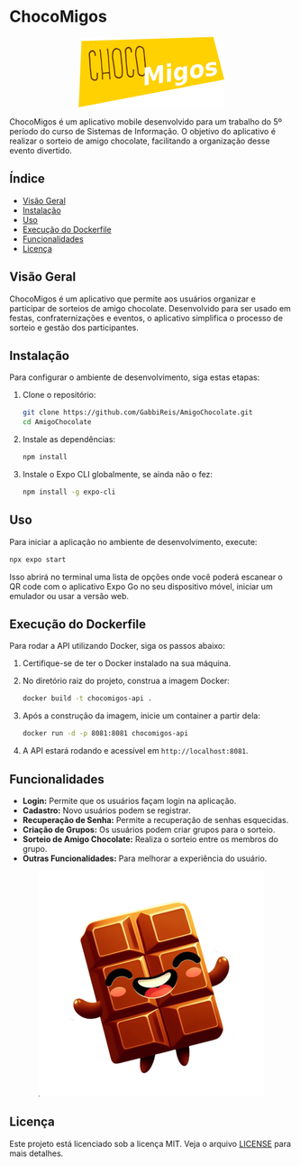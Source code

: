 
# ChocoMigos 

<div align="center">
    
![logo-chocomigos](https://github.com/GabbiReis/AmigoChocolate/blob/main/assets/images/Logo1.png)

</div>

ChocoMigos é um aplicativo mobile desenvolvido para um trabalho do 5º período do curso de Sistemas de Informação. O objetivo do aplicativo é realizar o sorteio de amigo chocolate, facilitando a organização desse evento divertido.

## Índice

- [Visão Geral](#visão-geral)
- [Instalação](#instalação)
- [Uso](#uso)
- [Execução do Dockerfile](#execução-do-dockerfile)
- [Funcionalidades](#funcionalidades)
- [Licença](#licença)

## Visão Geral

ChocoMigos é um aplicativo que permite aos usuários organizar e participar de sorteios de amigo chocolate. Desenvolvido para ser usado em festas, confraternizações e eventos, o aplicativo simplifica o processo de sorteio e gestão dos participantes.

## Instalação

Para configurar o ambiente de desenvolvimento, siga estas etapas:

1. Clone o repositório:
    ```bash
    git clone https://github.com/GabbiReis/AmigoChocolate.git
    cd AmigoChocolate
    ```

2. Instale as dependências:
    ```bash
    npm install
    ```

3. Instale o Expo CLI globalmente, se ainda não o fez:
    ```bash
    npm install -g expo-cli
    ```

## Uso

Para iniciar a aplicação no ambiente de desenvolvimento, execute:

```bash
npx expo start
```

Isso abrirá no terminal uma lista de opções onde você poderá escanear o QR code com o aplicativo Expo Go no seu dispositivo móvel, iniciar um emulador ou usar a versão web.

## Execução do Dockerfile

Para rodar a API utilizando Docker, siga os passos abaixo:

1. Certifique-se de ter o Docker instalado na sua máquina.

2. No diretório raiz do projeto, construa a imagem Docker:
    ```bash
    docker build -t chocomigos-api .
    ```

3. Após a construção da imagem, inicie um container a partir dela:
    ```bash
    docker run -d -p 8081:8081 chocomigos-api
    ```

4. A API estará rodando e acessível em `http://localhost:8081`.

## Funcionalidades

- **Login:** Permite que os usuários façam login na aplicação.
- **Cadastro:** Novo usuários podem se registrar.
- **Recuperação de Senha:** Permite a recuperação de senhas esquecidas.
- **Criação de Grupos:** Os usuários podem criar grupos para o sorteio.
- **Sorteio de Amigo Chocolate:** Realiza o sorteio entre os membros do grupo.
- **Outras Funcionalidades:** Para melhorar a experiência do usuário.
  
<div align="center">
    
  ![icon-chocomigos](https://github.com/GabbiReis/AmigoChocolate/blob/main/assets/images/Icon.svg)
  
</div>

## Licença

Este projeto está licenciado sob a licença MIT. Veja o arquivo [LICENSE](LICENSE) para mais detalhes.
